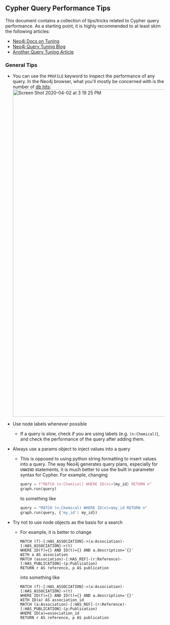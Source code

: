 ## Cypher Query Performance Tips

This document contains a collection of tips/tricks related to Cypher query performance. As a
starting point, it is highly recommended to at least skim the following articles:

-   [Neo4j Docs on Tuning](https://neo4j.com/docs/cypher-manual/current/query-tuning/)
-   [Neo4j Query Tuning Blog](https://neo4j.com/docs/cypher-manual/current/query-tuning/)
-   [Another Query Tuning Article](https://neo4j.com/blog/cypher-write-fast-furious/)

### General Tips

-   You can use the `PROFILE` keyword to inspect the performance of any query. In the Neo4j browser,
    what you'll mostly be concerned with is the number
    of [db hits](https://neo4j.com/docs/cypher-manual/current/execution-plans/#execution-plans-dbhits):
    <img width="1034" alt="Screen Shot 2020-04-02 at 3 19 25 PM" src="https://user-images.githubusercontent.com/12260867/78305337-7fe8e380-74f5-11ea-830f-ef83d5e87b4b.png">

-   Use node labels whenever possible

    -   If a query is slow, check if you are using labels (e.g. `(n:Chemical)`), and check the
        performance of the query after adding them.

-   Always use a params object to inject values into a query

    -   This is opposed to using python string formatting to insert values into a query. The way Neo4j
        generates query plans, especially for `UNWIND` statements, it is much better to use the built
        in parameter syntax for Cypher. For example, changing

        ```python
        query = f"MATCH (n:Chemical) WHERE ID(n)={my_id} RETURN n"
        graph.run(query)
        ```

        to something like

        ```python
        query = "MATCH (n:Chemical) WHERE ID(n)=$my_id RETURN n"
        graph.run(query, {'my_id': my_id})
        ```

-   Try not to use node objects as the basis for a search

    -   For example, it is better to change

        ```cypher
        MATCH (f)-[:HAS_ASSOCIATION]->(a:Association)-[:HAS_ASSOCIATION]->(t)
        WHERE ID(f)={} AND ID(t)={} AND a.description='{}'
        WITH a AS association
        MATCH (association)-[:HAS_REF]-(r:Reference)-[:HAS_PUBLICATION]-(p:Publication)
        RETURN r AS reference, p AS publication
        ```

        into something like

        ```cypher
        MATCH (f)-[:HAS_ASSOCIATION]->(a:Association)-[:HAS_ASSOCIATION]->(t)
        WHERE ID(f)={} AND ID(t)={} AND a.description='{}'
        WITH ID(a) AS association_id
        MATCH (a:Association)-[:HAS_REF]-(r:Reference)-[:HAS_PUBLICATION]-(p:Publication)
        WHERE ID(a)=association_id
        RETURN r AS reference, p AS publication
        ```

